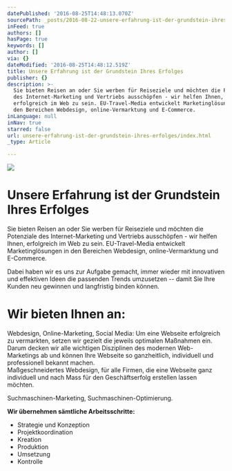 ```yaml
---
datePublished: '2016-08-25T14:48:13.070Z'
sourcePath: _posts/2016-08-22-unsere-erfahrung-ist-der-grundstein-ihres-erfolges.md
inFeed: true
authors: []
hasPage: true
keywords: []
author: []
via: {}
dateModified: '2016-08-25T14:48:12.519Z'
title: Unsere Erfahrung ist der Grundstein Ihres Erfolges
publisher: {}
description: >-
  Sie bieten Reisen an oder Sie werben für Reiseziele und möchten die Potenziale
  des Internet-Marketing und Vertriebs ausschöpfen - wir helfen Ihnen,
  erfolgreich im Web zu sein. EU-Travel-Media entwickelt Marketinglösungen in
  den Bereichen Webdesign, online-Vermarktung und E-Commerce.
inLanguage: null
inNav: true
starred: false
url: unsere-erfahrung-ist-der-grundstein-ihres-erfolges/index.html
_type: Article

---
```

![](https://the-grid-user-content.s3-us-west-2.amazonaws.com/fbb30a1d-992b-49cc-8952-28462d3a1d58.jpg)

# Unsere Erfahrung ist der Grundstein Ihres Erfolges

Sie bieten Reisen an oder Sie werben für Reiseziele und möchten die Potenziale des Internet-Marketing und Vertriebs ausschöpfen - wir helfen Ihnen, erfolgreich im Web zu sein. EU-Travel-Media entwickelt Marketinglösungen in den Bereichen Webdesign, online-Vermarktung und E-Commerce.

Dabei haben wir es uns zur Aufgabe gemacht, immer wieder mit innovativen und effektiven Ideen die passenden Trends umzusetzen -- damit Sie Ihre Kunden neu gewinnen und langfristig binden können.

# Wir bieten Ihnen an:

Webdesign, Online-Marketing, Social Media: Um eine Webseite erfolgreich zu vermarkten, setzen wir gezielt die jeweils optimalen Maßnahmen ein. Darum decken wir alle wichtigen Disziplinen des modernen Web-Marketings ab und können Ihre Webseite so ganzheitlich, individuell und professionell bekannt machen.  
Maßgeschneidertes Webdesign, für alle Firmen, die eine Webseite ganz individuell und nach Mass für den Geschäftserfolg erstellen lassen möchten.

Suchmaschinen-Marketing, Suchmaschinen-Optimierung.

**Wir übernehmen sämtliche Arbeitsschritte:**

* Strategie und Konzeption
* Projektkoordination
* Kreation
* Produktion
* Umsetzung
* Kontrolle